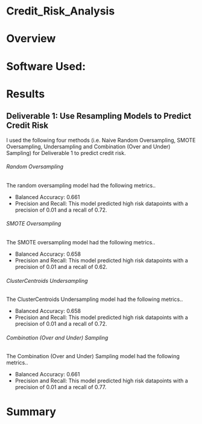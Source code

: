 # Credit_Risk_Analysis
# Overview
# Software Used:
# Results
## Deliverable 1: Use Resampling Models to Predict Credit Risk
I used the following four methods (i.e. Naive Random Oversampling, SMOTE Oversampling, Undersampling and Combination (Over and Under) Sampling) for Deliverable 1 to predict credit risk.
###### Random Oversampling
The random oversampling model had the following metrics..
* Balanced Accuracy: 0.661
* Precision and Recall: This model predicted high risk datapoints with a precision of 0.01 and a recall of 0.72.

###### SMOTE Oversampling
The SMOTE oversampling model had the following metrics..
* Balanced Accuracy: 0.658
* Precision and Recall: This model predicted high risk datapoints with a precision of 0.01 and a recall of 0.62.

###### ClusterCentroids Undersampling
The ClusterCentroids Undersampling model had the following metrics..
* Balanced Accuracy: 0.658
* Precision and Recall: This model predicted high risk datapoints with a precision of 0.01 and a recall of 0.72.

###### Combination (Over and Under) Sampling
The Combination (Over and Under) Sampling model had the following metrics..
* Balanced Accuracy: 0.661
* Precision and Recall: This model predicted high risk datapoints with a precision of 0.01 and a recall of 0.77.

# Summary
